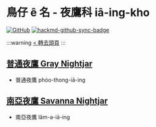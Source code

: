 # 鳥仔 ê 名 - 夜鷹科 iā-ing-kho

[![GitHub](https://img.shields.io/badge/GitHub-black?logo=github)](https://github.com/siansiansu/tsiau-a-e-mia)
[![hackmd-github-sync-badge](https://hackmd.io/kiT0SFphTgusGpfuWrGTBw/badge)](https://hackmd.io/kiT0SFphTgusGpfuWrGTBw)

:::warning
[< 轉去頭頁](https://hackmd.io/@siansiansu/Hy4VzNvha)
:::

## [普通夜鷹 Gray Nightjar](https://ebird.org/species/grynig1)

- 普通夜鷹 phóo-thong-iā-ing

## [南亞夜鷹 Savanna Nightjar](https://ebird.org/species/savnig1)

- 南亞夜鷹 lâm-a-iā-ing
